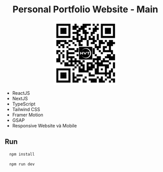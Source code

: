 <div align="center">
  <h1>Personal Portfolio Website - Main</h1>  
</div>  

<div align="center" width="50">
<img src="./public/qr.png" alt="QR Code" width="200" />
</div>  
 
- ReactJS  
- NextJS
- TypeScript 
- Tailwind CSS 
- Framer Motion  
- GSAP
- Responsive Website và Mobile 
  
## Run
 
```bash
  npm install
```
```bash
  npm run dev
```
